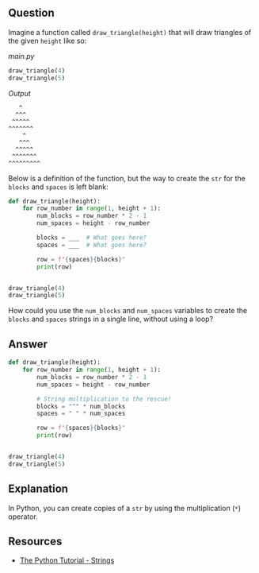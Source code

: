 ## Question

Imagine a function called `draw_triangle(height)` that will draw triangles of the given `height` like so:

_main.py_

```python
draw_triangle(4)
draw_triangle(5)
```

_Output_

```text
   ^
  ^^^
 ^^^^^
^^^^^^^
    ^
   ^^^
  ^^^^^
 ^^^^^^^
^^^^^^^^^
```

Below is a definition of the function, but the way to create the `str` for the `blocks` and `spaces` is left blank:

```python
def draw_triangle(height):
    for row_number in range(1, height + 1):
        num_blocks = row_number * 2 - 1
        num_spaces = height - row_number

        blocks = ___  # What goes here?
        spaces = ___  # What goes here?

        row = f"{spaces}{blocks}"
        print(row)


draw_triangle(4)
draw_triangle(5)
```

How could you use the `num_blocks` and `num_spaces` variables to create the `blocks` and `spaces` strings in a single line, without using a loop?

## Answer

```python
def draw_triangle(height):
    for row_number in range(1, height + 1):
        num_blocks = row_number * 2 - 1
        num_spaces = height - row_number

        # String multiplication to the rescue!
        blocks = "^" * num_blocks
        spaces = " " * num_spaces

        row = f"{spaces}{blocks}"
        print(row)


draw_triangle(4)
draw_triangle(5)
```

## Explanation

In Python, you can create copies of a `str` by using the multiplication (`*`) operator.

## Resources

-   [The Python Tutorial - Strings](https://docs.python.org/3/tutorial/introduction.html#strings)
